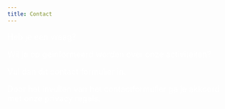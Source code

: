 ```yaml
---
title: Contact
---
```

<FONT SIZE="+1" COLOR="#FFFFFF" FACE="">

Heb je een vraag? 

Wil je op geinformeerd worden over onze activiteiten? 

Vul dan dit contact formulier in.

Door het invullen van het contactformulier ga je akkoord met onze privacy regels.

</FONT>
